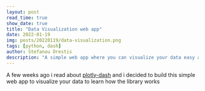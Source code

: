```yaml
---
layout: post
read_time: true
show_date: true
title: "Data Visualization web app"
date: 2022-01-19
img: posts/20220119/data-visualization.png
tags: [python, dash]
author: Stefanou Orestis
description: "A simple web app where you can visualize your data easy and fast"
---
```

A few weeks ago i read about [plotly-dash](https://plotly.com/dash/) and i decided to build this simple web app to visualize your data to learn how the library works